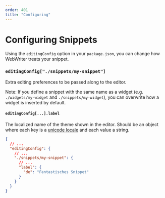 ```yaml
---
order: 401
title: "Configuring"
---
```


# Configuring Snippets

Using the `editingConfig` option in your `package.json`, you can change how WebWriter treats your snippet.

### `editingConfig["./snippets/my-snippet"]`
Extra editing preferences to be passed along to the editor.

Note: If you define a snippet with the same name as a widget (e.g. `./widgets/my-widget` and `./snippets/my-widget`), you can overwrite how a widget is inserted by default.

#### `editingConfig[...].label`
The localized name of the theme shown in the editor. Should be an object where each key is a [unicode locale](https://en.wikipedia.org/wiki/IETF_language_tag#Extension_U_(Unicode_Locale)) and each value a string.
```json
{
  // ...
  "editingConfig": {
    // ...
    "./snippets/my-snippet": {
      // ...
      "label": {
        "de": "Fantastisches Snippet"
      }
    }
  }
}
```